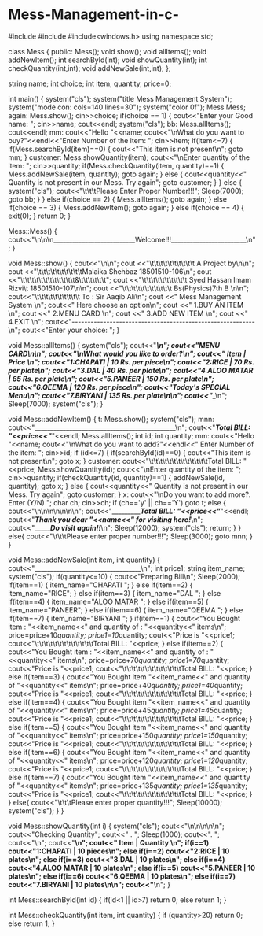 # Mess-Management-in-c-

#include<iostream>
#include<cstdlib>
#include<windows.h>
using namespace std;

class Mess
{
public:
    Mess();
    void show();
    void allItems();
    void addNewItem();
    int searchById(int);
    void showQuantity(int);
    int checkQuantity(int,int);
    void addNewSale(int,int);
};

string name;
int choice;
int item, quantity, price=0;

int main()
{
    system("cls");
    system("title Mess Management System");
    system("mode con: cols=140 lines=30");
    system("color 0f");
    Mess Mess;
    again:
    Mess.show();
    cin>>choice;
    if(choice == 1)
    {
        cout<<"Enter your Good name: ";
        cin>>name;
        cout<<endl;
        system("cls");
        bb:
        Mess.allItems();
        cout<<endl;
        mm:
        cout<<"Hello "<<name;
        cout<<"\nWhat do you want to buy?"<<endl<<"Enter Number of the item: ";
        cin>>item;
        if(item<=7)
        {
            if(Mess.searchById(item)==0)
            {
                cout<<"This item is not present\n";
                goto mm;
            }
            customer:
            Mess.showQuantity(item);
            cout<<"\nEnter quantity of the item: ";
            cin>>quantity;
            if(Mess.checkQuantity(item, quantity)==1)
            {
                Mess.addNewSale(item, quantity);
                goto again;
            }
            else
            {
                cout<<quantity<<" Quantity is not present in our Mess. Try again";
                goto customer;
            }
        }
        else
        {
            system("cls");
            cout<<"\t\t\tPlease Enter Proper Number!!!";
            Sleep(7000);
            goto bb;
        }
    }
    else if(choice == 2)
    {
        Mess.allItems();
        goto again;
    }
    else if(choice == 3)
    {
        Mess.addNewItem();
        goto again;
    }
    else if(choice == 4)
    {
        exit(0);
    }
    return 0;
}

Mess::Mess()
{
    cout<<"\n\n\n__________________________Welcome!!!________________________\n";
}

void Mess::show()
{
    cout<<"\n\n";
    cout <<"\t\t\t\t\t\t\t\t\t\t A Project by\n\n";
    cout <<"\t\t\t\t\t\t\t\t\t\tMalaika Shehbaz 18501510-106\n";
    cout <<"\t\t\t\t\t\t\t\t\t\t\t\t&\t\t\t\t\t\t";
    cout <<"\t\t\t\t\t\t\t\t\t\t Syed Hassan Imam Rizvi\t 18501510-107\n\n";
    cout <<"\t\t\t\t\t\t\t\t\t\t\t Bs(Physics)7th B \n\n";
    cout<<"\t\t\t\t\t\t\t\t\t\t To : Sir Aaqib Ali\n";
    cout <<" Mess Management System \n";
    cout<<" Here choose an option\n";
    cout <<" 1.BUY AN ITEM \n";
    cout <<" 2.MENU CARD \n";
    cout <<" 3.ADD NEW ITEM \n";
    cout <<" 4.EXIT \n";
    cout<<"----------------------------------------------------------\n";
    cout<<"Enter your choice: ";
}

void Mess::allItems()
{
    system("cls");
    cout<<"__________________________________\n";
    cout<<"____________MENU CARD_____________\n\n";
    cout<<"\nWhat would you like to order?\n";
    cout<<" Item | Price \n";
    cout<<"1:CHAPATI | 10 Rs. per piece\n";
    cout<<"2:RICE | 70 Rs. per plate\n";
    cout<<"3.DAL | 40 Rs. per plate\n";
    cout<<"4.ALOO MATAR | 65 Rs. per plate\n";
    cout<<"5.PANEER | 150 Rs. per plate\n";
    cout<<"6.QEEMA | 120 Rs. per piece\n";
    cout<<"_______Today's SPECIAL Menu_______\n";
    cout<<"7.BIRYANI | 135 Rs. per plate\n\n";
    cout<<"__________________________________\n";
    Sleep(7000);
    system("cls");
}

void Mess::addNewItem()
{
    t:
    Mess.show();
    system("cls");
    mnn:
    cout<<"_____________________________________________\n";
    cout<<"___________Total BILL: "<<price<<"___________"<<endl;
    Mess.allItems();
    int id;
    int quantity;
    mm:
    cout<<"Hello "<<name;
    cout<<"\nWhat do you want to add?"<<endl<<" Enter Number of the item: ";
    cin>>id;
    if (id<=7)
    {
        if(searchById(id)==0)
        {
            cout<<"This item is not present\n";
            goto x;
        }
        customer:
        cout<<"\t\t\t\t\t\t\t\t\t\t\t\t\tTotal BILL: "<<price;
        Mess.showQuantity(id);
        cout<<"\nEnter quantity of the item: ";
        cin>>quantity;
        if(checkQuantity(id, quantity)==1)
        {
            addNewSale(id, quantity);
            goto x;
        }
        else
        {
            cout<<quantity<<" Quantity is not present in our Mess. Try again";
            goto customer;
        }
        x:
        cout<<"\nDo you want to add more?. Enter (Y/N) ";
        char ch;
        cin>>ch;
        if (ch=='y' || ch=='Y')
            goto t;
        else
        {
            cout<<"\n\n\n\n\n\n\n";
            cout<<"__________________Total BILL: "<<price<<"_________"<<endl;
            cout<<"_________Thank you dear "<<name<<" for visiting here!_________\n";
            cout<<"__________________Do visit again!!_____________\n";
            Sleep(12000);
            system("cls");
            return;
        }
    }
    else{
        cout<<"\t\t\tPlease enter proper number!!!";
        Sleep(3000);
        goto mnn;
    }
}

void Mess::addNewSale(int item, int quantity)
{
    cout<<"__________________________________\n";
    int price1;
    string item_name;
    system("cls");
    if(quantity<=10)
    {
        cout<<"Preparing Bill\n";
        Sleep(2000);
        if(item==1)
        {
            item_name="CHAPATI ";
        }
        else if(item==2)
        { item_name="RICE";
        }
        else if(item==3)
        { item_name="DAL ";
        }
        else if(item==4)
        { item_name="ALOO MATAR ";
        }
        else if(item==5)
        { item_name="PANEER";
        }
        else if(item==6)
        { item_name="QEEMA ";
        }
        else if(item==7)
        { item_name="BIRYANI ";
        }
        if(item==1)
        {
            cout<<"You Bought item : "<<item_name<<" and quantity of : "<<quantity<<" items\n";
            price=price+10*quantity;
            price1=10*quantity;
            cout<<"Price is "<<price1;
            cout<<"\t\t\t\t\t\t\t\t\t\t\t\t\tTotal BILL: "<<price;
        }
        else if(item==2)
        { cout<<"You Bought item : "<<item_name<<" and quantity of : "<<quantity<<" items\n";
            price=price+70*quantity;
            price1=70*quantity;
            cout<<"Price is "<<price1;
            cout<<"\t\t\t\t\t\t\t\t\t\t\t\t\tTotal BILL: "<<price;
        }
        else if(item==3)
        { cout<<"You Bought item "<<item_name<<" and quantity of "<<quantity<<" items\n";
            price=price+40*quantity;
            price1=40*quantity;
            cout<<"Price is "<<price1;
            cout<<"\t\t\t\t\t\t\t\t\t\t\t\t\tTotal BILL: "<<price;
        }
        else if(item==4)
        { cout<<"You Bought item "<<item_name<<" and quantity of "<<quantity<<" items\n";
            price=price+45*quantity;
            price1=45*quantity;
            cout<<"Price is "<<price1;
            cout<<"\t\t\t\t\t\t\t\t\t\t\t\t\tTotal BILL: "<<price;
        }
        else if(item==5)
        { cout<<"You Bought item "<<item_name<<" and quantity of "<<quantity<<" items\n";
            price=price+150*quantity;
            price1=150*quantity;
            cout<<"Price is "<<price1;
            cout<<"\t\t\t\t\t\t\t\t\t\t\t\t\tTotal BILL: "<<price;
        }
        else if(item==6)
        { cout<<"You Bought item "<<item_name<<" and quantity of "<<quantity<<" items\n";
            price=price+120*quantity;
            price1=120*quantity;
            cout<<"Price is "<<price1;
            cout<<"\t\t\t\t\t\t\t\t\t\t\t\t\tTotal BILL: "<<price;
        }
        else if(item==7)
        { cout<<"You Bought item "<<item_name<<" and quantity of "<<quantity<<" items\n";
            price=price+135*quantity;
            price1=135*quantity;
            cout<<"Price is "<<price1;
            cout<<"\t\t\t\t\t\t\t\t\t\t\t\t\tTotal BILL: "<<price;
        }
    }
    else{
        cout<<"\t\t\tPlease enter proper quantity!!!";
        Sleep(10000);
        system("cls");
    }
}

void Mess::showQuantity(int i)
{
    system("cls");
    cout<<"\n\n\n\n\n";
    cout<<"Checking Quantity";
    cout<<" . ";
    Sleep(1000);
    cout<<". ";
    cout<<"\n";
    cout<<"__________________________________\n";
    cout<<" Item | Quantity \n";
    if(i==1)
        cout<<"1:CHAPATI | 10 pieces\n";
    else if(i==2)
        cout<<"2:RICE | 10 plates\n";
    else if(i==3)
        cout<<"3.DAL | 10 plates\n";
    else if(i==4)
        cout<<"4.ALOO MATAR | 10 plates\n";
    else if(i==5)
        cout<<"5.PANEER | 10 plates\n";
    else if(i==6)
        cout<<"6.QEEMA | 10 plates\n";
    else if(i==7)
        cout<<"7.BIRYANI | 10 plates\n\n";
    cout<<"__________________________________\n";
}

int Mess::searchById(int id)
{
    if(id<1 || id>7)
        return 0;
    else
        return 1;
}

int Mess::checkQuantity(int item, int quantity)
{
    if (quantity>20)
        return 0;
    else return 1;
}
